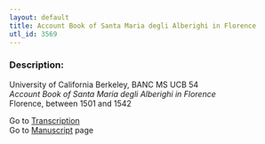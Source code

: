 ```yaml
---
layout: default
title: Account Book of Santa Maria degli Alberighi in Florence
utl_id: 3569
---
```


###  Description:

University of California Berkeley, BANC MS UCB 54<br>
_Account Book of Santa Maria degli Alberighi in Florence_<br>
Florence, between 1501 and 1542

Go to [Transcription](https://centerfordigitalhumanities.github.io/Newberry-Italian-paleography/transcription/321)<br>
Go to [Manuscript](https://centerfordigitalhumanities.github.io/Newberry-Italian-paleography/www/record.html?id=321) page <br>
